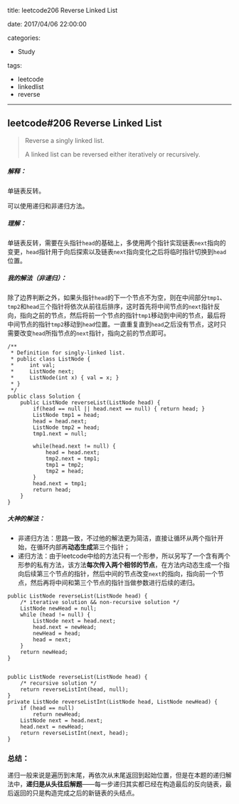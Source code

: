 title: leetcode206 Reverse Linked List

date: 2017/04/06 22:00:00

categories:

- Study

tags:

- leetcode
- linkedlist
- reverse

---

## leetcode#206 Reverse Linked List 

>Reverse a singly linked list.
>
>A linked list can be reversed either iteratively or recursively. 

##### 解释：

单链表反转。

可以使用递归和非递归方法。

##### 理解：

单链表反转，需要在头指针`head`的基础上，多使用两个指针实现链表`next`指向的变更，`head`指针用于向后探索以及链表`next`指向变化之后将临时指针切换到`head`位置。

##### 我的解法（非递归）：

除了边界判断之外，如果头指针`head`的下一个节点不为空，则在中间部分`tmp1`、`tmp2`和`head`三个指针将依次从前往后排序，这时首先将中间节点的`next`指针反向，指向之前的节点，然后将前一个节点的指针`tmp1`移动到中间的节点，最后将中间节点的指针`tmp2`移动到`head`位置。一直重复直到`head`之后没有节点，这时只需要改变`head`所指节点的`next`指针，指向之前的节点即可。

```
/**
 * Definition for singly-linked list.
 * public class ListNode {
 *     int val;
 *     ListNode next;
 *     ListNode(int x) { val = x; }
 * }
 */
public class Solution {
    public ListNode reverseList(ListNode head) {
        if(head == null || head.next == null) { return head; }
        ListNode tmp1 = head;
        head = head.next;
        ListNode tmp2 = head;
        tmp1.next = null;
        
        while(head.next != null) {
            head = head.next;
            tmp2.next = tmp1;
            tmp1 = tmp2;
            tmp2 = head;
        }
        head.next = tmp1;
        return head;
    }
}
```

##### 大神的解法：

- 非递归方法：思路一致，不过他的解法更为简洁，直接让循环从两个指针开始，在循环内部再**动态生成**第三个指针；
- 递归方法：由于leetcode中给的方法只有一个形参，所以另写了一个含有两个形参的私有方法，该方法**每次传入两个相邻的节点**，在方法内动态生成一个指向后续第三个节点的指针，然后中间的节点改变`next`的指向，指向前一个节点，然后再将中间和第三个节点的指针当做参数进行后续的递归。

```
public ListNode reverseList(ListNode head) {
    /* iterative solution && non-recursive solution */
    ListNode newHead = null;
    while (head != null) {
        ListNode next = head.next;
        head.next = newHead;
        newHead = head;
        head = next;
    }
    return newHead;
}


public ListNode reverseList(ListNode head) {
    /* recursive solution */
    return reverseListInt(head, null);
}
private ListNode reverseListInt(ListNode head, ListNode newHead) {
    if (head == null)
        return newHead;
    ListNode next = head.next;
    head.next = newHead;
    return reverseListInt(next, head);
}
```

### 总结：

递归一般来说是遍历到末尾，再依次从末尾返回到起始位置，但是在本题的递归解法中，**递归是从头往后解题**——每一步递归其实都已经在构造最后的反向链表，最后返回的只是构造完成之后的新链表的头结点。

